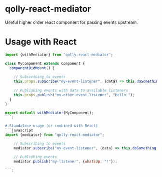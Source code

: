 # qolly-react-mediator
Useful higher order react component for passing events upstream.

# Usage with React
```javascript
import {withMediator} from "qolly-react-mediator";

class MyComponent extends Component {
  componentDidMount() {
  
    // Subscribing to events
    this.props.subscribe("my-event-listener", (data) => this.doSomething(data));
    
    // Publishing events with data to available listeners
    this.props.publish("my-other-event-listener", "Hello!");
  }
}

export default withMediator(MyComponent);
```;

# Standalone usage (or combined with React)
```javascript
import {mediator} from "qolly-react-mediator";

    // Subscribing to events
    mediator.subscribe("my-event-listener", (data) => this.doSomething(data));

    // Publishing events
    mediator.publish("my-listener", {whatsUp: "!"});

```;
